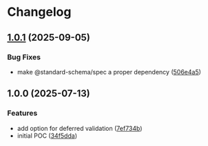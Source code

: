 # Changelog

## [1.0.1](https://github.com/dawsonbooth/vite-plugin-env-schema/compare/v1.0.0...v1.0.1) (2025-09-05)


### Bug Fixes

* make @standard-schema/spec a proper dependency ([506e4a5](https://github.com/dawsonbooth/vite-plugin-env-schema/commit/506e4a524b92a224daf1660c4b0f1fc43c5efe6c))

## 1.0.0 (2025-07-13)


### Features

* add option for deferred validation ([7ef734b](https://github.com/dawsonbooth/vite-plugin-env-schema/commit/7ef734b360f7241915867ffca9ddda71dd08309b))
* initial POC ([34f5dda](https://github.com/dawsonbooth/vite-plugin-env-schema/commit/34f5dda5b2d78a8dbfdc6981a11f72580d2df0f7))
